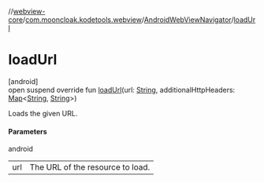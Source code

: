 //[webview-core](../../../index.md)/[com.mooncloak.kodetools.webview](../index.md)/[AndroidWebViewNavigator](index.md)/[loadUrl](load-url.md)

# loadUrl

[android]\
open suspend override fun [loadUrl](load-url.md)(url: [String](https://kotlinlang.org/api/latest/jvm/stdlib/kotlin/-string/index.html), additionalHttpHeaders: [Map](https://kotlinlang.org/api/latest/jvm/stdlib/kotlin.collections/-map/index.html)&lt;[String](https://kotlinlang.org/api/latest/jvm/stdlib/kotlin/-string/index.html), [String](https://kotlinlang.org/api/latest/jvm/stdlib/kotlin/-string/index.html)&gt;)

Loads the given URL.

#### Parameters

android

| | |
|---|---|
| url | The URL of the resource to load. |

